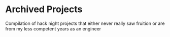 # Archived Projects
Compilation of hack night projects that either never really saw fruition or are from my less competent years as an engineer
